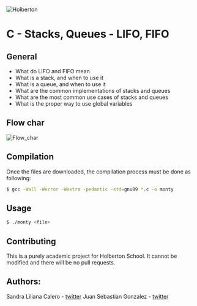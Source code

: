 ![Holberton](https://www.holbertonschool.com/holberton-logo-no-seahorse.png)

# C - Stacks, Queues - LIFO, FIFO

## General
* What do LIFO and FIFO mean
* What is a stack, and when to use it
* What is a queue, and when to use it
* What are the common implementations of stacks and queues
* What are the most common use cases of stacks and queues
* What is the proper way to use global variables

## Flow char
![Flow_char](https://lucid.app/publicSegments/view/b87ff99c-3e01-4b96-ba79-d46272898cd5/image.png)

## Compilation
Once the files are downloaded, the compilation process must be done as following:
```bash
$ gcc -Wall -Werror -Wextra -pedantic -std=gnu89 *.c -o monty
```
## Usage

```bash
$ ./monty <file>
```

## Contributing
This is a purely academic project for Holberton School. It cannot be modified and there will be no pull requests.

## Authors:

Sandra Liliana Calero - [twitter](https://twitter.com/SandraC59631923)
Juan Sebastian Gonzalez - [twitter](https://twitter.com/juancho1141)
